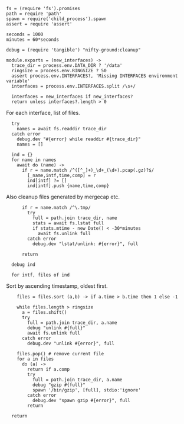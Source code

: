     fs = (require 'fs').promises
    path = require 'path'
    spawn = require('child_process').spawn
    assert = require 'assert'

    seconds = 1000
    minutes = 60*seconds

    debug = (require 'tangible') "nifty-ground:cleanup"

    module.exports = (new_interfaces) ->
      trace_dir = process.env.DATA_DIR ? '/data'
      ringsize = process.env.RINGSIZE ? 50
      assert process.env.INTERFACES?, 'Missing INTERFACES environment variable'
      interfaces = process.env.INTERFACES.split /\s+/

      interfaces = new_interfaces if new_interfaces?
      return unless interfaces?.length > 0

For each interface, list of files.

      try
        names = await fs.readdir trace_dir
      catch error
        debug.dev "#{error} while readdir #{trace_dir}"
        names = []

      ind = {}
      for name in names
        await do (name) ->
          if r = name.match /^([^_]+)_\d+_(\d+).pcap(.gz)?$/
            [_name,intf,time,comp] = r
            ind[intf] ?= []
            ind[intf].push {name,time,comp}

Also cleanup files generated by mergecap etc.

          if r = name.match /^\.tmp/
            try
              full = path.join trace_dir, name
              stats = await fs.lstat full
              if stats.mtime - new Date() < -30*minutes
                await fs.unlink full
            catch error
              debug.dev "lstat/unlink: #{error}", full

          return

      debug ind

      for intf, files of ind

Sort by ascending timestamp, oldest first.

        files = files.sort (a,b) -> if a.time > b.time then 1 else -1

        while files.length > ringsize
          a = files.shift()
          try
            full = path.join trace_dir, a.name
            debug "unlink #{full}"
            await fs.unlink full
          catch error
            debug.dev "unlink #{error}", full

        files.pop() # remove current file
        for a in files
          do (a) ->
            return if a.comp
            try
              full = path.join trace_dir, a.name
              debug "gzip #{full}"
              spawn '/bin/gzip', [full], stdio:'ignore'
            catch error
              debug.dev "spawn gzip #{error}", full
            return

      return
